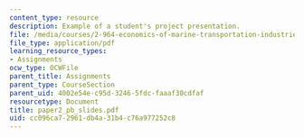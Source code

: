 ```yaml
---
content_type: resource
description: Example of a student's project presentation.
file: /media/courses/2-964-economics-of-marine-transportation-industries-fall-2006/cc096ca72961db4a31b4c76a977252c8_paper2_pb_slides.pdf
file_type: application/pdf
learning_resource_types:
- Assignments
ocw_type: OCWFile
parent_title: Assignments
parent_type: CourseSection
parent_uid: 4002e54e-c95d-3246-5fdc-faaaf30cdfaf
resourcetype: Document
title: paper2_pb_slides.pdf
uid: cc096ca7-2961-db4a-31b4-c76a977252c8
---
```

